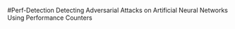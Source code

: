 #Perf-Detection
Detecting Adversarial Attacks on Artificial Neural Networks Using Performance Counters
